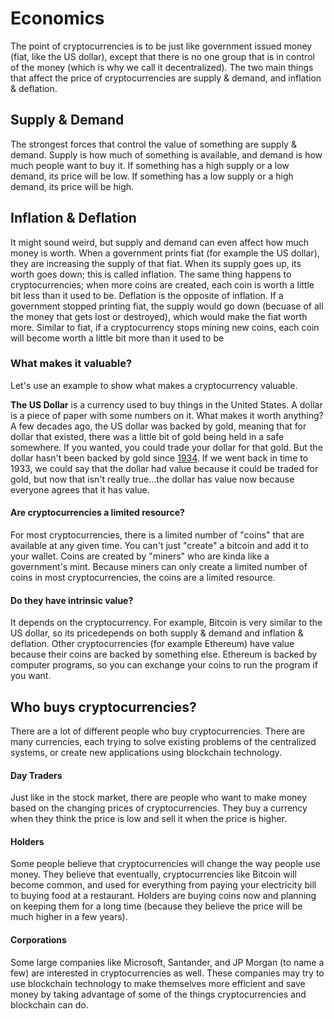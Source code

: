 # Economics
The point of cryptocurrencies is to be just like government issued money (fiat, like the US dollar), except that there is no one group that is in control of the money (which is why we call it decentralized). The two main things that affect the price of cryptocurrencies are supply & demand, and inflation & deflation.

## Supply & Demand
The strongest forces that control the value of something are supply & demand. Supply is how much of something is available, and demand is how much people want to buy it. If something has a high supply or a low demand, its price will be low. If something has a low supply or a high demand, its price will be high.

## Inflation & Deflation
It might sound weird, but supply and demand can even affect how much money is worth. When a government prints fiat (for example the US dollar), they are increasing the supply of that fiat. When its supply goes up, its worth goes down; this is called inflation. The same thing happens to cryptocurrencies; when more coins are created, each coin is worth a little bit less than it used to be. Deflation is the opposite of inflation. If a government stopped printing fiat, the supply would go down (becuase of all the money that gets lost or destroyed), which would make the fiat worth more. Similar to fiat, if a cryptocurrency stops mining new coins, each coin will become worth a little bit more than it used to be

### What makes it valuable?
Let's use an example to show what makes a cryptocurrency valuable.

**The US Dollar** is a currency used to buy things in the United States. A dollar is a piece of paper with some numbers on it. What makes it worth anything? A few decades ago, the US dollar was backed by gold, meaning that for dollar that existed, there was a little bit of gold being held in a safe somewhere. If you wanted, you could trade your dollar for that gold. But the dollar hasn't been backed by gold since [1934](https://www.federalreserve.gov/faqs/currency_12770.htm). If we went back in time to 1933, we could say that the dollar had value because it could be traded for gold, but now that isn't really true...the dollar has value now because everyone agrees that it has value.

#### Are cryptocurrencies a limited resource?
For most cryptocurrencies, there is a limited number of "coins" that are available at any given time. You can't just "create" a bitcoin and add it to your wallet. Coins are created by "miners" who are kinda like a government's mint. Because miners can only create a limited number of coins in most cryptocurrencies, the coins are a limited resource.

#### Do they have intrinsic value?
It depends on the cryptocurrency. For example, Bitcoin is very similar to the US dollar, so its pricedepends on both supply & demand and inflation & deflation. Other cryptocurrencies (for example Ethereum) have value because their coins are backed by something else. Ethereum is backed by computer programs, so you can exchange your coins to run the program if you want.

## Who buys cryptocurrencies?
There are a lot of different people who buy cryptocurrencies. There are many currencies, each trying to solve existing problems of the centralized systems, or create new applications using blockchain technology.

#### Day Traders
Just like in the stock market, there are people who want to make money based on the changing prices of cryptocurrencies. They buy a currency when they think the price is low and sell it when the price is higher.

#### Holders
Some people believe that cryptocurrencies will change the way people use money. They believe that eventually, cryptocurrencies like Bitcoin will become common, and used for everything from paying your electricity bill to buying food at a restaurant. Holders are buying coins now and planning on keeping them for a long time (because they believe the price will be much higher in a few years).

#### Corporations
Some large companies like Microsoft, Santander, and JP Morgan (to name a few) are interested in cryptocurrencies as well. These companies may try to use blockchain technology to make themselves more efficient and save money by taking advantage of some of the things cryptocurrencies and blockchain can do.
